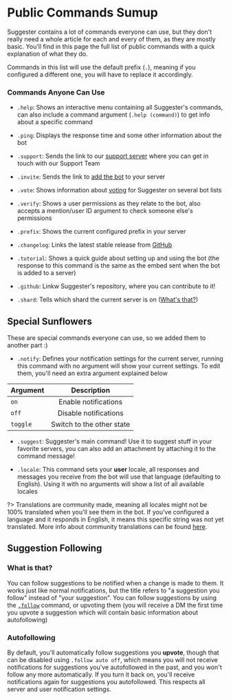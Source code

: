 # Public Commands Sumup
Suggester contains a lot of commands everyone can use, but they don't really need a whole article for each and every of them, as they are mostly basic. You'll find in this page the full list of public commands with a quick explanation of what they do.

Commands in this list will use the default prefix (`.`), meaning if you configured a different one, you will have to replace it accordingly.

### Commands Anyone Can Use

- `.help`: Shows an interactive menu containing all Suggester's commands, can also include a command argument (`.help (command)`) to get info about a specific command

- `.ping`: Displays the response time and some other information about the bot

- `.support`: Sends the link to our [support server](https://discord.gg/G5pEdUp) where you can get in touch with our Support Team

- `.invite`: Sends the link to [add the bot](https://discord.com/oauth2/authorize?client_id=564426594144354315&scope=bot&permissions=805694544) to your server

- `.vote`: Shows information about [voting](supporting/info.md) for Suggester on several bot lists 

- `.verify`: Shows a user permissions as they relate to the bot, also accepts a mention/user ID argument to check someone else's permissions

- `.prefix`: Shows the current configured prefix in your server

- `.changelog`: Links the latest stable release from [GitHub](https://github.com/Suggester/Suggester/releases/latest)

- `.tutorial`: Shows a quick guide about setting up and using the bot (the response to this command is the same as the embed sent when the bot is added to a server)

- `.github`: Linkw Suggester's repository, where you can contribute to it!

- `.shard`: Tells which shard the current server is on ([What's that?](https://discord.com/developers/docs/topics/gateway#sharding))

## Special Sunflowers

These are special commands everyone can use, so we added them to another part :)

- `.notify`: Defines your notification settings for the current server, running this command with no argument will show your current settings. To edit them, you'll need an extra argument explained below

| Argument              |                Description                   |
|-----------------------|:--------------------------------------------:|
| `on`                  | Enable notifications                         |
| `off`                 | Disable notifications                        |
| `toggle`              | Switch to the other state                    |
  
- `.suggest`: Suggester's main command! Use it to suggest stuff in your favorite servers, you can also add an attachment by attaching it to the command message! 

- `.locale`: This command sets your **user** locale, all responses and messages you receive from the bot will use that language (defaulting to English). Using it with no arguments will show a list of all available locales

?> Translations are community made, meaning all locales might not be 100% translated when you'll see them in the bot. If you've configured a language and it responds in English, it means this specific string was not yet translated. More info about community translations can be found [here](community-programs?id=🌐-translating-suggester). 


## Suggestion Following

### What is that?
You can follow suggestions to be notified when a change is made to them. It works just like normal notifications, but the title refers to "a suggestion you follow" instead of "your suggestion". You can follow suggestions by using the [`.follow`](following/follow.md) command, or upvoting them (you will receive a DM the first time you upvote a suggestion which will contain basic information about autofollowing)

### Autofollowing 
By default, you'll automatically follow suggestions you **upvote**, though that can be disabled using `.follow auto off`, which means you will not receive notifications for suggestions you've autofollowed in the past, and you won't follow any more automatically. If you turn it back on, you'll receive notifications again for suggestions you autofollowed. This respects all server and user notification settings.











